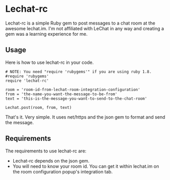 # Lechat-rc

Lechat-rc is a simple Ruby gem to post messages to a chat room at the awesome lechat.im. I'm not affiliated with LeChat in any way and creating a gem was a learning experience for me.

## Usage

Here is how to use lechat-rc in your code.

```
# NOTE: You need "require 'rubygems'" if you are using ruby 1.8.
#require 'rubygems'
require 'lechat-rc'

room = 'room-id-from-lechat-room-integration-configuration'
from = 'the-name-you-want-the-message-to-be-from'
text = 'this-is-the-message-you-want-to-send-to-the-chat-room'

Lechat.post(room, from, text)
```

That's it. Very simple. It uses net/https and the json gem to format and send the message.

## Requirements

The requirements to use lechat-rc are:

- Lechat-rc depends on the json gem.
- You will need to know your room id. You can get it within lechat.im on the room configuration popup's integration tab.


